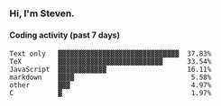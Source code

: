### Hi, I'm Steven.

#### Coding activity (past 7 days)
```
Text only   ▓▓▓▓▓▓▓▓▓▓▓▓▓▓▓▓▓▓▓▓▓▓▓▓▓▓▓▓▓▓  37.83%
TeX         ▓▓▓▓▓▓▓▓▓▓▓▓▓▓▓▓▓▓▓▓▓▓▓▓▓▓      33.54%
JavaScript  ▓▓▓▓▓▓▓▓▓▓▓▓                    16.11%
markdown    ▓▓▓▓                             5.58%
other       ▓▓▓                              4.97%
C           ▓                                1.97%
```
